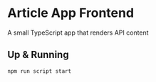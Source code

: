 # Article App Frontend

A small TypeScript app that renders API content

## Up & Running
`npm run script start`
